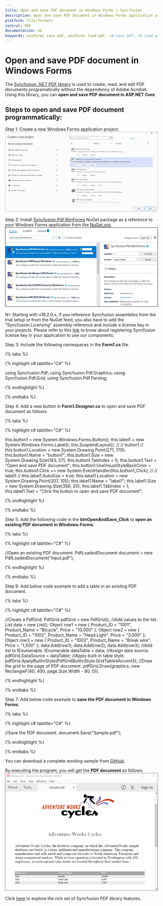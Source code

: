 ```yaml
---
title: Open and save PDF document in Windows Forms | Syncfusion
description: Open and save PDF document in Windows Forms application using Syncfusion .NET PDF library without the dependency of Adobe Acrobat. 
platform: file-formats
control: PDF
documentation: UG
keywords: winforms save pdf, winforms load pdf, c# save pdf, c# load pdf
---
```


# Open and save PDF document in Windows Forms

The [Syncfusion .NET PDF library](https://www.syncfusion.com/document-processing/pdf-framework/net) is used to create, read, and edit PDF documents programatically without the dependency of Adobe Acrobat. Using this library, you can **open and save PDF document in ASP.NET Core**. 

## Steps to open and save PDF document programmatically:

Step 1: Create a new Windows Forms application project.
![Create Windows Forms application in Visual Studio](Images/Create_WF_application.png)

Step 2: Install [Syncfusion.Pdf.WinForms](https://www.nuget.org/packages/Syncfusion.Pdf.WinForms/) NuGet package as a reference to your Windows Forms application from the [NuGet.org](https://www.nuget.org/).
![Create Windows Forms application in Visual Studio](Images/WF_NuGet_package.png)

N> Starting with v16.2.0.x, if you reference Syncfusion assemblies from the trial setup or from the NuGet feed, you also have to add the  "Syncfusion.Licensing" assembly reference and include a license key in your projects. Please refer to this [link](https://help.syncfusion.com/common/essential-studio/licensing/overview) to know about registering Syncfusion license key in your application to use our components.

Step 3: Include the following namespaces in the **Form1.cs** file.

{% tabs %}

{% highlight c# tabtitle="C#" %}

using Syncfusion.Pdf;
using Syncfusion.Pdf.Graphics;
using Syncfusion.Pdf.Grid;
using Syncfusion.Pdf.Parsing;

{% endhighlight %}

{% endtabs %}

Step 4: Add a new button in **Form1.Designer.cs** to open and save PDF document as follows. 

{% tabs %}

{% highlight c# tabtitle="C#" %}

this.button1 = new System.Windows.Forms.Button();
this.label1 = new System.Windows.Forms.Label();
this.SuspendLayout();
// 
// button1
// 
this.button1.Location = new System.Drawing.Point(271, 170);
this.button1.Name = "button1";
this.button1.Size = new System.Drawing.Size(183, 57);
this.button1.TabIndex = 0;
this.button1.Text = "Open and save PDF document";
this.button1.UseVisualStyleBackColor = true;
this.button1.Click += new System.EventHandler(this.button1_Click);
// 
// label1
// 
this.label1.AutoSize = true;
this.label1.Location = new System.Drawing.Point(207, 105);
this.label1.Name = "label1";
this.label1.Size = new System.Drawing.Size(356, 20);
this.label1.TabIndex = 1;
this.label1.Text = "Click the button to open and save PDF document";

{% endhighlight %}

{% endtabs %}

Step 5: Add the following code in the **btnOpenAndSave_Click** to **open an existing PDF document in Windows-Forms**.

{% tabs %}

{% highlight c# tabtitle="C#" %}

//Open an existing PDF document.
PdfLoadedDocument document = new PdfLoadedDocument("Input.pdf");

{% endhighlight %}

{% endtabs %}

Step 6: Add below code example to add a table in an existing PDF document.

{% tabs %}

{% highlight c# tabtitle="C#" %}

//Create a PdfGrid.
PdfGrid pdfGrid = new PdfGrid();
//Add values to the list.
List<object> data = new List<object>();
Object row1 = new { Product_ID = "1001", Product_Name = "Bicycle", Price = "10,000" };
Object row2 = new { Product_ID = "1002", Product_Name = "Head Light", Price = "3,000" };
Object row3 = new { Product_ID = "1003", Product_Name = "Break wire", Price = "1,500" };
data.Add(row1);
data.Add(row2);
data.Add(row3);
//Add list to IEnumerable.
IEnumerable<object> dataTable = data;
//Assign data source.
pdfGrid.DataSource = dataTable;
//Apply built-in table style.
pdfGrid.ApplyBuiltinStyle(PdfGridBuiltinStyle.GridTable4Accent3);
//Draw the grid to the page of PDF document.
pdfGrid.Draw(graphics, new RectangleF(40, 400, page.Size.Width - 80, 0));

{% endhighlight %}

{% endtabs %}

Step 7: Add below code example to **save the PDF document in Windows Forms**.

{% tabs %}

{% highlight c# tabtitle="C#" %}

//Save the PDF document. 
document.Save("Sample.pdf");

{% endhighlight %}

{% endtabs %}

You can download a complete working sample from [GitHub](https://github.com/SyncfusionExamples/PDF-Examples/tree/master/Open%20and%20Save%20PDF%20document/Windows%20Forms/Open-and-save-PDF-document).

By executing the program, you will get the **PDF document** as follows.
![Windows Forms output PDF document](Images/Open_and_save_output.png)

Click [here](https://www.syncfusion.com/document-processing/pdf-framework/net) to explore the rich set of Syncfusion PDF library features.